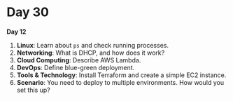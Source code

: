 # Day 30


**Day 12**
1. **Linux**: Learn about `ps` and check running processes.
2. **Networking**: What is DHCP, and how does it work?
3. **Cloud Computing**: Describe AWS Lambda.
4. **DevOps**: Define blue-green deployment.
5. **Tools & Technology**: Install Terraform and create a simple EC2 instance.
6. **Scenario**: You need to deploy to multiple environments. How would you set this up?


